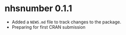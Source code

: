 # nhsnumber 0.1.1

* Added a `NEWS.md` file to track changes to the package.
* Preparing for first CRAN submission
